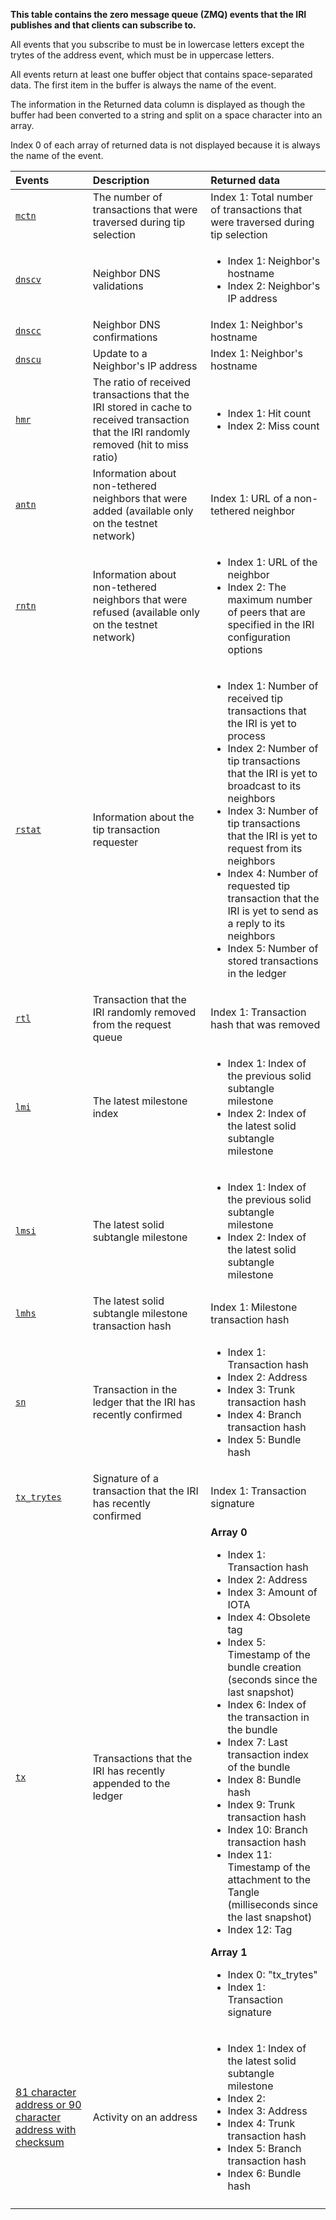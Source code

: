 **This table contains the zero message queue (ZMQ) events that the IRI publishes and that clients can subscribe to.**

All events that you subscribe to must be in lowercase letters except the trytes of the address event, which must be in uppercase letters.

All events return at least one buffer object that contains space-separated data. The first item in the buffer is always the name of the event.

The information in the Returned data column is displayed as though the buffer had been converted to a string and split on a space character into an array.

Index 0 of each array of returned data is not displayed because it is always the name of the event.

|**Events** | **Description**| **Returned data**
| :-----| :---------|:---------|
|[`mctn`](https://github.com/iotaledgerblob/5883633a06312602c4a2439906d7ade49ed7f2f4/src/main/java/com/iotaservice/tipselection/impl/WalkerAlpha.java#L87) |The number of transactions that were traversed during tip selection| Index 1: Total number of transactions that were traversed during tip selection
|[`dnscv`](https://github.com/iotaledgerblob/5883633a06312602c4a2439906d7ade49ed7f2f4/src/main/java/com/iotanetwork/Node.java#L188) |Neighbor DNS validations| <ul><li>Index 1: Neighbor's hostname</li><li>Index 2: Neighbor's IP address</li></ul>
|[`dnscc`](https://github.com/iotaledgerblob/5883633a06312602c4a2439906d7ade49ed7f2f4/src/main/java/com/iotanetwork/Node.java#L196)|Neighbor DNS confirmations| Index 1: Neighbor's hostname
|[`dnscu`](https://github.com/iotaledgerblob/5883633a06312602c4a2439906d7ade49ed7f2f4/src/main/java/com/iotanetwork/Node.java#L200) |Update to a Neighbor's IP address| Index 1: Neighbor's hostname
|[`hmr`](https://github.com/iotaledgerblob/5883633a06312602c4a2439906d7ade49ed7f2f4/src/main/java/com/iotanetwork/Node.java#L359)|The ratio of received transactions that the IRI stored in cache to received transaction that the IRI randomly removed (hit to miss ratio)| <ul><li>Index 1: Hit count</li><li>Index 2: Miss count</li></ul>
|[`antn`](https://github.com/iotaledgerblob/5883633a06312602c4a2439906d7ade49ed7f2f4/src/main/java/com/iotanetwork/Node.java#L374) |Information about non-tethered neighbors that were added (available only on the testnet network)| Index 1: URL of a non-tethered neighbor
|[`rntn`](https://github.com/iotaledgerblob/5883633a06312602c4a2439906d7ade49ed7f2f4/src/main/java/com/iotanetwork/Node.java#L391)|Information about non-tethered neighbors that were refused (available only on the testnet network)| <ul><li>Index 1: URL of the neighbor</li><li>Index 2: The maximum number of peers that are specified in the IRI configuration options</li></ul>
|[`rstat`](https://github.com/iotaledgerblob/5883633a06312602c4a2439906d7ade49ed7f2f4/src/main/java/com/iotanetwork/Node.java#L641) |Information about the tip transaction requester|<ul><li>Index 1: Number of received tip transactions that the IRI is yet to process </li><li>Index 2: Number of tip transactions that the IRI is yet to broadcast to its neighbors</li><li>Index 3: Number of tip transactions that the IRI is yet to request from its neighbors</li><li>Index 4: Number of requested tip transaction that the IRI is yet to send as a reply to its neighbors</li><li>Index 5: Number of stored transactions in the ledger</li></ul>
|[`rtl`](https://github.com/iotaledgerblob/5883633a06312602c4a2439906d7ade49ed7f2f4/src/main/java/com/iotanetwork/TransactionRequester.java#L120) |Transaction that the IRI randomly removed from the request queue| Index 1: Transaction hash that was removed
|[`lmi`](https://github.com/iotaledgerblob/5883633a06312602c4a2439906d7ade49ed7f2f4/src/main/java/com/iotaMilestoneTracker.java#L158) |The latest milestone index|<ul><li>Index 1: Index of the previous solid subtangle milestone</li><li>Index 2: Index of the latest solid subtangle milestone</li></ul>
|[`lmsi`](https://github.com/iotaledgerblob/5883633a06312602c4a2439906d7ade49ed7f2f4/src/main/java/com/iotaMilestoneTracker.java#L191) |The latest solid subtangle milestone| <ul><li>Index 1: Index of the previous solid subtangle milestone</li><li>Index 2: Index of the latest solid subtangle milestone</li></ul>
|[`lmhs`](https://github.com/iotaledgerblob/5883633a06312602c4a2439906d7ade49ed7f2f4/src/main/java/com/iotaMilestoneTracker.java#L192)| The latest solid subtangle milestone transaction hash| Index 1: Milestone transaction hash
|[`sn`](https://github.com/iotaledgerblob/5883633a06312602c4a2439906d7ade49ed7f2f4/src/main/java/com/iotaLedgerValidator.java#L147)| Transaction in the ledger that the IRI has recently confirmed| <ul><li>Index 1: Transaction hash</li><li>Index 2: Address</li><li>Index 3: Trunk transaction hash</li><li>Index 4: Branch transaction hash</li><li>Index 5: Bundle hash</li></ul>
|[`tx_trytes`](https://github.com/iotaledgerblob/5883633a06312602c4a2439906d7ade49ed7f2f4/src/main/java/com/iotastorage/ZmqPublishProvider.java#L63)| Signature of a transaction that the IRI has recently confirmed| Index 1: Transaction signature
|[`tx`](https://github.com/iotaledgerblob/5883633a06312602c4a2439906d7ade49ed7f2f4/src/main/java/com/iotastorage/ZmqPublishProvider.java#L68) |Transactions that the IRI has recently appended to the ledger| **Array 0**<ul><li>Index 1: Transaction hash</li><li>Index 2: Address</li><li>Index 3: Amount of IOTA</li><li>Index 4: Obsolete tag</li><li>Index 5: Timestamp of the bundle creation (seconds since the last snapshot)</li><li>Index 6: Index of the transaction in the bundle</li><li>Index 7: Last transaction index of the bundle</li><li>Index 8: Bundle hash</li><li>Index 9: Trunk transaction hash</li><li>Index 10: Branch transaction hash</li><li>Index 11: Timestamp of the attachment to the Tangle (milliseconds since the last snapshot)</li><li>Index 12: Tag</li></ul>**Array 1**<ul><li>Index 0: "tx_trytes"</li><li>Index 1: Transaction signature</li></ul>
|[81 character address or 90 character address with checksum](https://github.com/iotaledgerblob/f02d787d47eb9a04e764c15562a281ea8d7d92c1/src/main/java/com/iotaLedgerValidator.java#L147)| Activity on an address| <ul><li>Index 1: Index of the latest solid subtangle milestone</li><li>Index 2: </li><li>Index 3: Address </li><li>Index 4: Trunk transaction hash</li><li>Index 5: Branch transaction hash</li><li>Index 6: Bundle hash</li></ul>
||
